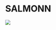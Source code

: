 # SALMONN

<div style='display:flex; gap: 0.25rem; '>
<a href='https://aac2df6db9e92ed562.gradio.live'><img src='https://img.shields.io/badge/gradio-Demo-blue'></a>
</div>
